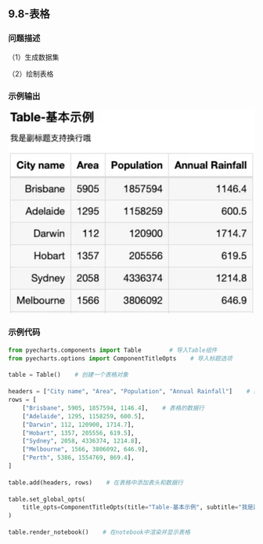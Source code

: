## 9.8-表格

### 问题描述

（1）生成数据集

（2）绘制表格

### 示例输出

<img src="https://github.com/jm199504/Python-Exercises/blob/master/9-%E7%BB%98%E5%88%B6%E5%9B%BE%E8%A1%A8%EF%BC%88pyecharts%EF%BC%89/9.8-%E8%A1%A8%E6%A0%BC/Figure_1.jpg?raw=true" style="zoom:80%;" />

### 示例代码

```python
from pyecharts.components import Table        # 导入Table组件
from pyecharts.options import ComponentTitleOpts    # 导入标题选项

table = Table()    # 创建一个表格对象

headers = ["City name", "Area", "Population", "Annual Rainfall"]    # 表格的表头
rows = [
    ["Brisbane", 5905, 1857594, 1146.4],    # 表格的数据行
    ["Adelaide", 1295, 1158259, 600.5],
    ["Darwin", 112, 120900, 1714.7],
    ["Hobart", 1357, 205556, 619.5],
    ["Sydney", 2058, 4336374, 1214.8],
    ["Melbourne", 1566, 3806092, 646.9],
    ["Perth", 5386, 1554769, 869.4],
]

table.add(headers, rows)    # 在表格中添加表头和数据行

table.set_global_opts(
    title_opts=ComponentTitleOpts(title="Table-基本示例", subtitle="我是副标题支持换行哦")    # 设置表格的标题和副标题
)

table.render_notebook()    # 在notebook中渲染并显示表格
```